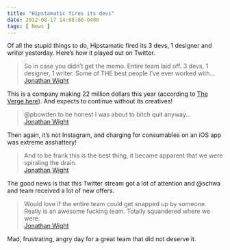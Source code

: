 ```yaml
---
title: "Hipstamatic fires its devs"
date: 2012-08-17 14:08:00-0400
tags: [ News ]
---
```


Of all the stupid things to do, Hipstamatic fired its 3 devs, 1 designer and writer yesterday. Here’s how it played out on Twitter.

> So in case you didn’t get the memo. Entire team laid off. 3 devs, 1 designer, 1 writer. Some of THE best people I’ve ever worked with…  
> [Jonathan Wight](https://twitter.com/schwa/status/236155846680260608)

This is a company making 22 million dollars this year (according to [The Verge here](http://www.theverge.com/2012/8/16/3247801/hipstamatic-layoffs-synthetic)). And expects to continue without its creatives!

> @pbowden to be honest I was about to bitch quit anyway…  
> [Jonathan Wight](https://twitter.com/schwa/status/236156955142545408)

Then again, it’s not Instagram, and charging for consumables on an iOS app was extreme asshattery!

> And to be frank this is the best thing, it became apparent that we were spiraling the drain.  
> [Jonathan Wight](https://twitter.com/schwa/status/236160791970205698)

The good news is that this Twitter stream got a lot of attention and @schwa and team received a lot of new offers.

> Would love if the entire team could get snapped up by someone. Really is an awesome fucking team. Totally squandered where we were.  
> [Jonathan Wight](https://twitter.com/schwa/status/236168685369323521)

Mad, frustrating, angry day for a great team that did not deserve it.
